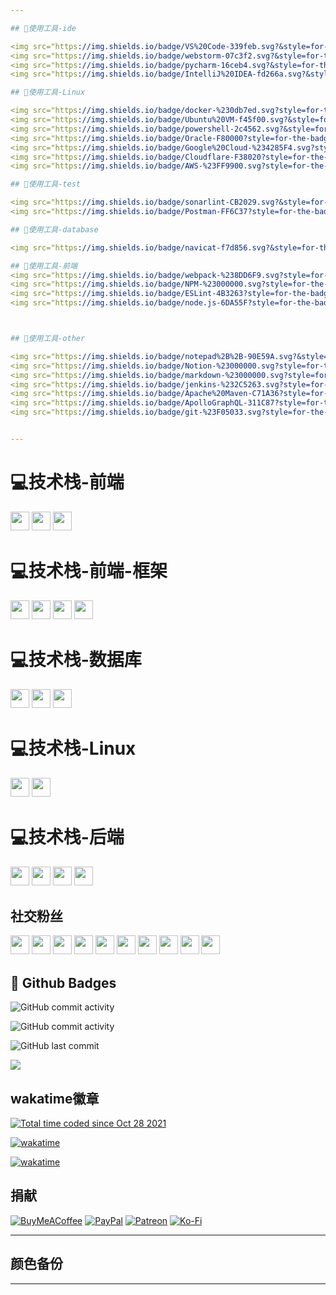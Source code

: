 ```yaml
---

## 🔧使用工具-ide

<img src="https://img.shields.io/badge/VS%20Code-339feb.svg?&style=for-the-badge&logo=visual-studio-code&logoColor=white" style="margin-bottom: 4px;" height="30px">
<img src="https://img.shields.io/badge/webstorm-07c3f2.svg?&style=for-the-badge&logo=webstorm&logoColor=white" style="margin-bottom: 4px;" height="30px">
<img src="https://img.shields.io/badge/pycharm-16ceb4.svg?&style=for-the-badge&logo=pycharm&logoColor=white" style="margin-bottom: 4px;" height="30px">
<img src="https://img.shields.io/badge/IntelliJ%20IDEA-fd266a.svg?&style=for-the-badge&logo=IntelliJ%20IDEA&logoColor=white" style="margin-bottom: 4px;" height="30px">

## 🔧使用工具-Linux

<img src="https://img.shields.io/badge/docker-%230db7ed.svg?style=for-the-badge&logo=docker&logoColor=white" style="margin-bottom: 4px;" height="30px">
<img src="https://img.shields.io/badge/Ubuntu%20VM-f45f00.svg?&style=for-the-badge&logo=Ubuntu&logoColor=white" style="margin-bottom: 4px;" height="30px">
<img src="https://img.shields.io/badge/powershell-2c4562.svg?&style=for-the-badge&logo=powershell&logoColor=white" style="margin-bottom: 4px;" height="30px">
<img src="https://img.shields.io/badge/Oracle-F80000?style=for-the-badge&logo=oracle&logoColor=white" style="margin-bottom: 4px;" height="30px">
<img src="https://img.shields.io/badge/Google%20Cloud-%234285F4.svg?style=for-the-badge&logo=google-cloud&logoColor=white" style="margin-bottom: 4px;" height="30px">
<img src="https://img.shields.io/badge/Cloudflare-F38020?style=for-the-badge&logo=Cloudflare&logoColor=white" style="margin-bottom: 4px;" height="30px">
<img src="https://img.shields.io/badge/AWS-%23FF9900.svg?style=for-the-badge&logo=amazon-aws&logoColor=white" style="margin-bottom: 4px;" height="30px">

## 🔧使用工具-test

<img src="https://img.shields.io/badge/sonarlint-CB2029.svg?&style=for-the-badge&logo=sonarlint&logoColor=white" style="margin-bottom: 4px;" height="30px">
<img src="https://img.shields.io/badge/Postman-FF6C37?style=for-the-badge&logo=postman&logoColor=white" style="margin-bottom: 4px;" height="30px">

## 🔧使用工具-database

<img src="https://img.shields.io/badge/navicat-f7d856.svg?&style=for-the-badge&logo=navicat&logoColor=white" style="margin-bottom: 4px;" height="30px">

## 🔧使用工具-前端
<img src="https://img.shields.io/badge/webpack-%238DD6F9.svg?style=for-the-badge&logo=webpack&logoColor=black" style="margin-bottom: 4px;" height="30px">
<img src="https://img.shields.io/badge/NPM-%23000000.svg?style=for-the-badge&logo=npm&logoColor=white" style="margin-bottom: 4px;" height="30px">
<img src="https://img.shields.io/badge/ESLint-4B3263?style=for-the-badge&logo=eslint&logoColor=white" style="margin-bottom: 4px;" height="30px">
<img src="https://img.shields.io/badge/node.js-6DA55F?style=for-the-badge&logo=node.js&logoColor=white" style="margin-bottom: 4px;" height="30px">



## 🔧使用工具-other

<img src="https://img.shields.io/badge/notepad%2B%2B-90E59A.svg?&style=for-the-badge&logo=notepad%2B%2B&logoColor=black" style="margin-bottom: 4px;" height="30px">
<img src="https://img.shields.io/badge/Notion-%23000000.svg?style=for-the-badge&logo=notion&logoColor=white" style="margin-bottom: 4px;" height="30px">
<img src="https://img.shields.io/badge/markdown-%23000000.svg?style=for-the-badge&logo=markdown&logoColor=white" style="margin-bottom: 4px;" height="30px">
<img src="https://img.shields.io/badge/jenkins-%232C5263.svg?style=for-the-badge&logo=jenkins&logoColor=white" style="margin-bottom: 4px;" height="30px">
<img src="https://img.shields.io/badge/Apache%20Maven-C71A36?style=for-the-badge&logo=Apache%20Maven&logoColor=white" style="margin-bottom: 4px;" height="30px">
<img src="https://img.shields.io/badge/ApolloGraphQL-311C87?style=for-the-badge&logo=apollo-graphql" style="margin-bottom: 4px;" height="30px">
<img src="https://img.shields.io/badge/git-%23F05033.svg?style=for-the-badge&logo=git&logoColor=white" style="margin-bottom: 4px;" height="30px">


---
```


# 💻技术栈-前端

<img src="https://img.shields.io/badge/javascript-%23323330.svg?style=for-the-badge&logo=javascript&logoColor=%23F7DF1E" style="margin-bottom: 4px;" height="30px">
<img src="https://img.shields.io/badge/html5-%23E34F26.svg?style=for-the-badge&logo=html5&logoColor=white" style="margin-bottom: 4px;" height="30px">
<img src="https://img.shields.io/badge/css3-%231572B6.svg?style=for-the-badge&logo=css3&logoColor=white" style="margin-bottom: 4px;" height="30px">

# 💻技术栈-前端-框架

<img src="https://img.shields.io/badge/element-409eff.svg?&style=for-the-badge&logo=element&logoColor=white" style="margin-bottom: 4px;" height="30px">
<img src="https://img.shields.io/badge/bootstrap-%23563D7C.svg?style=for-the-badge&logo=bootstrap&logoColor=white" style="margin-bottom: 4px;" height="30px">
<img src="https://img.shields.io/badge/react-%2320232a.svg?style=for-the-badge&logo=react&logoColor=%2361DAFB" style="margin-bottom: 4px;" height="30px">
<img src="https://img.shields.io/badge/vuejs-%2335495e.svg?style=for-the-badge&logo=vuedotjs&logoColor=%234FC08D" style="margin-bottom: 4px;" height="30px">

# 💻技术栈-数据库
<img src="https://img.shields.io/badge/ElasticSearch-005571?style=for-the-badge&logo=elasticsearch" style="margin-bottom: 4px;" height="30px">
<img src="https://img.shields.io/badge/mysql-%2300f.svg?style=for-the-badge&logo=mysql&logoColor=white" style="margin-bottom: 4px;" height="30px">
<img src="https://img.shields.io/badge/redis-%23DD0031.svg?style=for-the-badge&logo=redis&logoColor=white" style="margin-bottom: 4px;" height="30px">

# 💻技术栈-Linux

<img src="https://img.shields.io/badge/Linux-FCC624?style=for-the-badge&logo=linux&logoColor=black" style="margin-bottom: 4px;" height="30px">
<img src="https://img.shields.io/badge/nginx-%23009639.svg?style=for-the-badge&logo=nginx&logoColor=white" style="margin-bottom: 4px;" height="30px">

# 💻技术栈-后端

<p>
<img src="https://img.shields.io/badge/java-%23ED8B00.svg?style=for-the-badge&logo=java&logoColor=white" style="margin-bottom: 4px;" height="30px">
<img src="https://img.shields.io/badge/python-3670A0?style=for-the-badge&logo=python&logoColor=ffdd54" style="margin-bottom: 4px;" height="30px">
<img src="https://img.shields.io/badge/Anaconda-%2344A833.svg?style=for-the-badge&logo=anaconda&logoColor=white" style="margin-bottom: 4px;" height="30px">
<img src="https://img.shields.io/badge/spring-%236DB33F.svg?style=for-the-badge&logo=spring&logoColor=white" style="margin-bottom: 4px;" height="30px">
<!-- <img src="" style="margin-bottom: 4px;" height="30px"> -->
</p>

## 社交粉丝

<p>
<a href="https://space.bilibili.com/2001956953?spm_id_from=333.1007.0.0"><img src="https://img.shields.io/badge/佳珺不谈恋爱的空间-%181717.svg?&style=for-the-badge&logo=BILIBILI&logoColor=white&color=00aeec" style="margin-bottom: 4px;" height="30px" target="_blank"></a>
<a href="https://weibo.com/u/6511079715"><img src="https://img.shields.io/badge/佳珺不谈恋爱-%181717.svg?&style=for-the-badge&logo=sina-weibo&logoColor=white&color=d52c2b" style="margin-bottom: 4px;" height="30px" target="_blank"></a>
<a href="https://linkedin.com/in/%E5%88%98%E4%BD%B3%E7%8F%BAjunw"><img src="https://img.shields.io/badge/linkedin-%230077B5.svg?style=for-the-badge&logo=linkedin&logoColor=white" style="margin-bottom: 4px;" height="30px" target="_blank"></a>
<a href="https://twitter.com/wo1261931780"><img src="https://img.shields.io/badge/Twitter-%231DA1F2.svg?style=for-the-badge&logo=Twitter&logoColor=white" style="margin-bottom: 4px;" height="30px" target="_blank"></a>
<a href="https://twitter.com/wo1261931780"><img src="https://img.shields.io/badge/Discord-%237289DA.svg?style=for-the-badge&logo=discord&logoColor=white" style="margin-bottom: 4px;" height="30px" target="_blank"></a>
<a href="https://twitter.com/JUNW555"><img src="https://img.shields.io/badge/-Stackoverflow-FE7A16?style=for-the-badge&logo=stack-overflow&logoColor=white" style="margin-bottom: 4px;" height="30px" target="_blank"></a>
<a href="https://www.facebook.com/Junw%20Junw"><img src="https://img.shields.io/badge/Facebook-%231877F2.svg?style=for-the-badge&logo=Facebook&logoColor=white" style="margin-bottom: 4px;" height="30px" target="_blank"></a>
<a href="https://www.instagram.com/junwang7789"><img src="https://img.shields.io/badge/Instagram-%23E4405F.svg?style=for-the-badge&logo=Instagram&logoColor=white" style="margin-bottom: 4px;" height="30px" target="_blank"></a>
<a href="https://www.youtube.com/c/wo1261931780@gmail.com"><img src="https://img.shields.io/badge/YouTube-%23FF0000.svg?style=for-the-badge&logo=YouTube&logoColor=white" style="margin-bottom: 4px;" height="30px" target="_blank"></a>
<a href="https://leetcode.com/junw"><img src="https://img.shields.io/badge/LeetCode-000000?style=for-the-badge&logo=LeetCode&logoColor=#d16c06" style="margin-bottom: 4px;" height="30px" target="_blank"></a>
</p>

## 🌟 Github Badges

[//]: # (wakatime)

[//]: # (每周提交次数)
![GitHub commit activity](https://img.shields.io/github/commit-activity/w/wo1261931780/st-java.github.io?color=%23ca3e47&style=for-the-badge)

[//]: # (每月提交次数)
<img alt="GitHub commit activity" src="https://img.shields.io/github/commit-activity/m/wo1261931780/st-java.github.io?color=%23ca3e47&style=for-the-badge">

[//]: # (最近一次提交)
<img alt="GitHub last commit" src="https://img.shields.io/github/last-commit/wo1261931780/st-java.github.io?color=%23ca3e47&style=for-the-badge">


[//]: # (查看次数)
[![](https://visitcount.itsvg.in/api?id=1&icon=2&color=1)](https://visitcount.itsvg.in)

## wakatime徽章

[//]: # (所有时间统计)
<a href="https://wakatime.com/@2e3dbad1-9754-4463-8b48-badfed379466"><img src="https://wakatime.com/badge/user/2e3dbad1-9754-4463-8b48-badfed379466.svg" alt="Total time coded since Oct 28 2021" /></a>

[//]: # (st-java.github.io统计)
<a href="https://wakatime.com/badge/user/2e3dbad1-9754-4463-8b48-badfed379466/project/1f95b019-406c-4718-a040-981acab28903"><img src="https://wakatime.com/badge/user/2e3dbad1-9754-4463-8b48-badfed379466/project/1f95b019-406c-4718-a040-981acab28903.svg" alt="wakatime"></a>

[//]: # (ssm项目统计)
<a href="https://wakatime.com/badge/user/2e3dbad1-9754-4463-8b48-badfed379466/project/ae6f11dd-8983-4dd4-8b5c-1d5761184d46"><img src="https://wakatime.com/badge/user/2e3dbad1-9754-4463-8b48-badfed379466/project/ae6f11dd-8983-4dd4-8b5c-1d5761184d46.svg" alt="wakatime"></a>

## 捐献

[//]: # (捐献，这里还没有绑定账号)
[![BuyMeACoffee](https://img.shields.io/badge/Buy%20Me%20a%20Coffee-ffdd00?style=for-the-badge&logo=buy-me-a-coffee&logoColor=black)](https://buymeacoffee.com/re) [![PayPal](https://img.shields.io/badge/PayPal-00457C?style=for-the-badge&logo=paypal&logoColor=white)](https://paypal.me/re) [![Patreon](https://img.shields.io/badge/Patreon-F96854?style=for-the-badge&logo=patreon&logoColor=white)](https://patreon.com/re) [![Ko-Fi](https://img.shields.io/badge/Ko--fi-F16061?style=for-the-badge&logo=ko-fi&logoColor=white)](https://ko-fi.com/re)

[//]: # (颜色转换，其实都是hex格式的，但是markdown序言将井号变成%23)

[//]: # (#ca3e47)

[//]: # (%23ca3e47)

---

## 颜色备份

[//]: # (java，mysql，spring,)

[//]: # (git，linux)

[//]: # (html，#e54c21)

[//]: # (css，#214ce5)

[//]: # (vue，#3fb984，#31475e)

[//]: # (node，#689f63)

[//]: # (bootstrap，#712cf9)

[//]: # (elementui，#409eff)

[//]: # (vsocde,webstorm)

[//]: # (vscode，#339feb)

[//]: # (webstorm，#07c3f2)

[//]: # (idea，#ad4993)

[//]: # (aws，Amazon Web Services，#ff9900)

[//]: # (gcp，Google Cloud Platform，#e34133)

[//]: # (pycharm，#16ceb4)

[//]: # (navicat，#f7d856)

[//]: # (postman，#ff6c37)

[//]: # (npm,CB3837)

[//]: # (eslint,#4930bd)

[//]: # (ubuntu，#f45f00)

[//]: # (powershell，#2c4562)

[//]: # (xshell，#f2473f)

[//]: # (vue，bootstrap，element)

---






